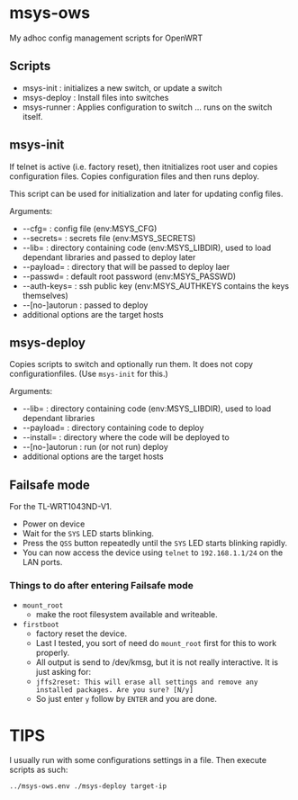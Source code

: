 # msys-ows

My adhoc config management scripts for OpenWRT

## Scripts

- msys-init : initializes a new switch, or update a switch
- msys-deploy : Install files into switches
- msys-runner : Applies configuration to switch ... runs on the switch
		itself.

## msys-init

If telnet is active (i.e. factory reset), then
itnitializes root user and copies configuration files.
Copies configuration files and then runs deploy.

This script can be used for initialization and later for
updating config files.

Arguments:

- --cfg=<file> : config file (env:MSYS_CFG)
- --secrets=<file> : secrets file (env:MSYS_SECRETS)
- --lib=<path> : directory containing code (env:MSYS_LIBDIR), used
    to load dependant libraries and passed to deploy later
- --payload=<path> : directory that will be passed to deploy laer
- --passwd=<random> : default root password (env:MSYS_PASSWD)
- --auth-keys=<file> : ssh public key (env:MSYS_AUTHKEYS contains
    the keys themselves)
- --[no-]autorun : passed to deploy
- additional options are the target hosts

## msys-deploy

Copies scripts to switch and optionally run them.  It does not
copy configurationfiles. (Use `msys-init` for this.)

Arguments:

- --lib=<path> : directory containing code (env:MSYS_LIBDIR), used
    to load dependant libraries
- --payload=<path> : directory containing code to deploy
- --install=<path> : directory where the code will be deployed to
- --[no-]autorun : run (or not run) deploy
- additional options are the target hosts

## Failsafe mode

For the TL-WRT1043ND-V1.

- Power on device
- Wait for the `SYS` LED starts blinking.
- Press the `QSS` button repeatedly until the `SYS` LED starts blinking rapidly.
- You can now access the device using `telnet` to `192.168.1.1/24` on the LAN ports.

### Things to do after entering Failsafe mode

- `mount_root`
  - make the root filesystem available and writeable.
- `firstboot`
  - factory reset the device.
  - Last I tested, you sort of need do `mount_root` first for
    this to work properly.
  - All output is send to /dev/kmsg, but it is not
    really interactive.  It is just asking for:
  - `jffs2reset: This will erase all settings and remove any installed packages. Are you sure? [N/y]`
  - So just enter `y` follow by `ENTER` and you are done.

# TIPS

I usually run with some configurations settings in a file.  Then
execute scripts as such:

```
../msys-ows.env ./msys-deploy target-ip
```




